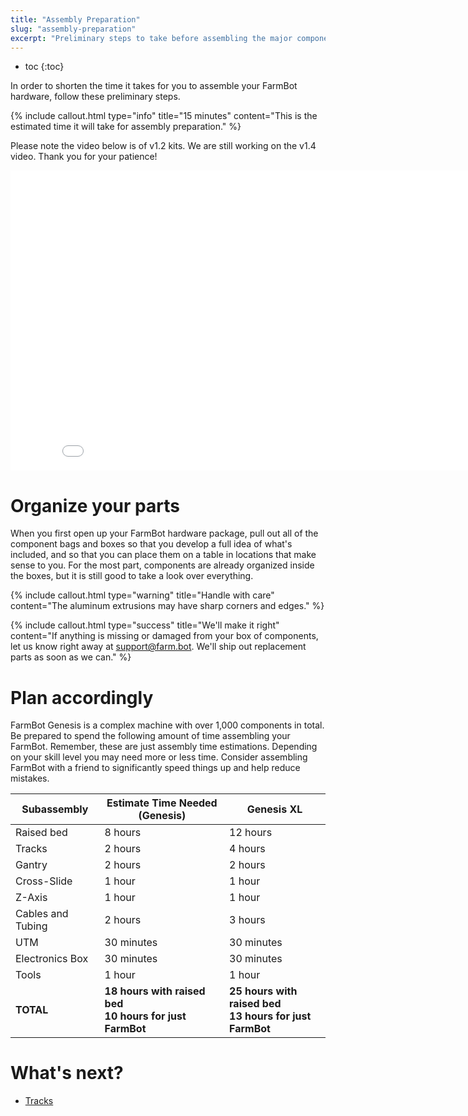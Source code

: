 ```yaml
---
title: "Assembly Preparation"
slug: "assembly-preparation"
excerpt: "Preliminary steps to take before assembling the major components of your FarmBot"
---
```


* toc
{:toc}

In order to shorten the time it takes for you to assemble your FarmBot hardware, follow these preliminary steps.

{%
include callout.html
type="info"
title="15 minutes"
content="This is the estimated time it will take for assembly preparation."
%}

Please note the video below is of v1.2 kits. We are still working on the v1.4 video. Thank you for your patience!

<iframe class="embedly-embed" src="//cdn.embedly.com/widgets/media.html?src=https%3A%2F%2Fwww.youtube.com%2Fembed%2FbU9Xdeoc_O8%3Ffeature%3Doembed&url=http%3A%2F%2Fwww.youtube.com%2Fwatch%3Fv%3DbU9Xdeoc_O8&image=https%3A%2F%2Fi.ytimg.com%2Fvi%2FbU9Xdeoc_O8%2Fhqdefault.jpg&key=02466f963b9b4bb8845a05b53d3235d7&type=text%2Fhtml&schema=youtube" width="854" height="480" scrolling="no" frameborder="0" allowfullscreen></iframe>



# Organize your parts

When you first open up your FarmBot hardware package, pull out all of the component bags and boxes so that you develop a full idea of what's included, and so that you can place them on a table in locations that make sense to you. For the most part, components are already organized inside the boxes, but it is still good to take a look over everything.

{%
include callout.html
type="warning"
title="Handle with care"
content="The aluminum extrusions may have sharp corners and edges."
%}






{%
include callout.html
type="success"
title="We'll make it right"
content="If anything is missing or damaged from your box of components, let us know right away at [support@farm.bot](mailto:support@farm.bot). We'll ship out replacement parts as soon as we can."
%}



# Plan accordingly

FarmBot Genesis is a complex machine with over 1,000 components in total. Be prepared to spend the following amount of time assembling your FarmBot. Remember, these are just assembly time estimations. Depending on your skill level you may need more or less time. Consider assembling FarmBot with a friend to significantly speed things up and help reduce mistakes.

|Subassembly                   |Estimate Time Needed (Genesis)|Genesis XL                    |
|------------------------------|------------------------------|------------------------------|
|Raised bed                    |8 hours                       |12 hours
|Tracks                        |2 hours                       |4 hours
|Gantry                        |2 hours                       |2 hours
|Cross-Slide                   |1 hour                        |1 hour
|Z-Axis                        |1 hour                        |1 hour
|Cables and Tubing             |2 hours                       |3 hours
|UTM                           |30 minutes                    |30 minutes
|Electronics Box               |30 minutes                    |30 minutes
|Tools                         |1 hour                        |1 hour
|**TOTAL**                     |**18 hours with raised bed**<br>**10 hours for just FarmBot**|**25 hours with raised bed**<br>**13 hours for just FarmBot**


# What's next?

 * [Tracks](../../FarmBot-Genesis-V1.4/tracks.md)
